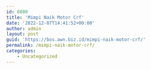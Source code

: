 ```yaml
---
id: 6808
title: 'Mimpi Naik Motor Crf'
date: '2022-12-07T14:41:52+00:00'
author: admin
layout: post
guid: 'https://bos.awn.biz.id/mimpi-naik-motor-crf/'
permalink: /mimpi-naik-motor-crf/
categories:
    - Uncategorized
---
```


